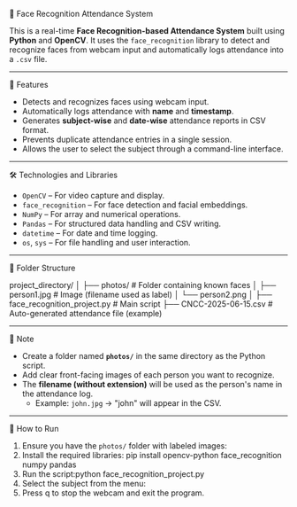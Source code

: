 📸 Face Recognition Attendance System

This is a real-time **Face Recognition-based Attendance System** built using **Python** and **OpenCV**. It uses the `face_recognition` library to detect and recognize faces from webcam input and automatically logs attendance into a `.csv` file.

---

🔧 Features

- Detects and recognizes faces using webcam input.
- Automatically logs attendance with **name** and **timestamp**.
- Generates **subject-wise** and **date-wise** attendance reports in CSV format.
- Prevents duplicate attendance entries in a single session.
- Allows the user to select the subject through a command-line interface.

---

🛠️ Technologies and Libraries

- `OpenCV` – For video capture and display.
- `face_recognition` – For face detection and facial embeddings.
- `NumPy` – For array and numerical operations.
- `Pandas` – For structured data handling and CSV writing.
- `datetime` – For date and time logging.
- `os`, `sys` – For file handling and user interaction.

---

📁 Folder Structure

project_directory/
│
├── photos/ # Folder containing known faces
│ ├── person1.jpg # Image (filename used as label)
│ └── person2.png
│
├── face_recognition_project.py # Main script
├── CNCC-2025-06-15.csv # Auto-generated attendance file (example)


---

📌 Note

- Create a folder named **`photos/`** in the same directory as the Python script.
- Add clear front-facing images of each person you want to recognize.
- The **filename (without extension)** will be used as the person's name in the attendance log.
  - Example: `john.jpg` → "john" will appear in the CSV.

---

🚀 How to Run

1. Ensure you have the `photos/` folder with labeled images:
2. Install the required libraries: pip install opencv-python face_recognition numpy pandas
3. Run the script:python face_recognition_project.py
4. Select the subject from the menu:
5. Press q to stop the webcam and exit the program.

